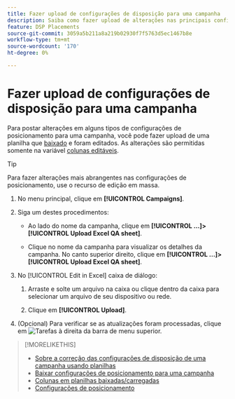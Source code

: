 ```yaml
---
title: Fazer upload de configurações de disposição para uma campanha
description: Saiba como fazer upload de alterações nas principais configurações de posicionamento de uma campanha usando planilhas de QA do Excel.
feature: DSP Placements
source-git-commit: 3059a5b211a8a219b02930f7f5763d5ec1467b8e
workflow-type: tm+mt
source-wordcount: '170'
ht-degree: 0%

---
```


# Fazer upload de configurações de disposição para uma campanha

Para postar alterações em alguns tipos de configurações de posicionamento para uma campanha, você pode fazer upload de uma planilha que [baixado](qa-sheet-download.md) e foram editados. As alterações são permitidas somente na variável [colunas editáveis](qa-sheet-columns.md).

>[!TIP]
>
>Para fazer alterações mais abrangentes nas configurações de posicionamento, use o recurso de edição em massa.<!-- add link once we have help on it -->

1. No menu principal, clique em **[!UICONTROL Campaigns]**.

1. Siga um destes procedimentos:

   * Ao lado do nome da campanha, clique em **[!UICONTROL ...]>[!UICONTROL Upload Excel QA sheet]**.

   * Clique no nome da campanha para visualizar os detalhes da campanha. No canto superior direito, clique em **[!UICONTROL ...]>[!UICONTROL Upload Excel QA sheet]**.

1. No [!UICONTROL Edit in Excel] caixa de diálogo:

   1. Arraste e solte um arquivo na caixa ou clique dentro da caixa para selecionar um arquivo de seu dispositivo ou rede.

   1. Clique em **[!UICONTROL Upload]**.

1. (Opcional) Para verificar se as atualizações foram processadas, clique em ![Tarefas](/help/dsp/assets/downloads.png) à direita da barra de menu superior.

>[!MORELIKETHIS]
>
>* [Sobre a correção das configurações de disposição de uma campanha usando planilhas](qa-about.md)
>* [Baixar configurações de posicionamento para uma campanha](qa-sheet-download.md)
>* [Colunas em planilhas baixadas/carregadas](qa-sheet-columns.md)
>* [Configurações de posicionamento](/help/dsp/campaign-management/placements/placement-settings.md)

